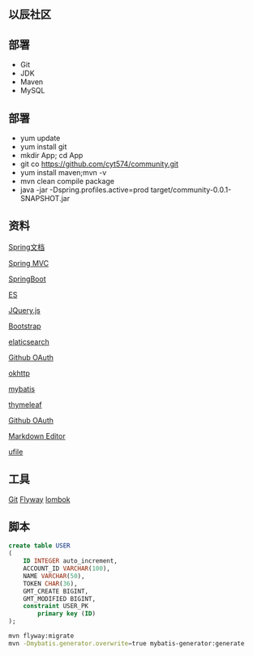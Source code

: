 ## 以辰社区

## 部署
- Git
- JDK
- Maven
- MySQL

## 部署
- yum update
- yum install git
- mkdir App; cd App
- git co https://github.com/cyt574/community.git
- yum install maven;mvn -v
- mvn clean compile package
- java -jar -Dspring.profiles.active=prod target/community-0.0.1-SNAPSHOT.jar


## 资料
[Spring文档](https://spring.io/docs/reference)

[Spring MVC](https://docs.spring.io/spring/docs/current/spring-framework-reference/web.html)

[SpringBoot](https://docs.spring.io/spring-boot/docs/2.1.7.RELEASE/reference/html/)

[ES](https://elasticsearch.cn/)

[JQuery.js](https://jquery.com/download/)

[Bootstrap](https://v3.bootcss.com/)

[elaticsearch](https://elasticsearch.cn/)

[Github OAuth](https://developer.github.com/v3/guides/managing-deploy-keys/#deploy-keys)

[okhttp](https://square.github.io/okhttp/)

[mybatis](http://www.mybatis.org/spring-boot-starter/mybatis-spring-boot-autoconfigure/)

[thymeleaf](https://www.thymeleaf.org/doc/tutorials/3.0/usingthymeleaf.html)

[Github OAuth](https://developer.github.com/apps/building-oauth-apps/authorizing-oauth-apps/)

[Markdown Editor](https://pandao.github.io/editor.md/)

[ufile](https://github.com/ucloud/ufile-sdk-java/blob/master)

## 工具

[Git](https://git-scm.comg)
[Flyway](https://flywaydb.org/getstarted/firststeps/maven)
[lombok](https://www.projectlombok.org/features/all)

## 脚本
```sql
create table USER
(
	ID INTEGER auto_increment,
	ACCOUNT_ID VARCHAR(100),
	NAME VARCHAR(50),
	TOKEN CHAR(36),
	GMT_CREATE BIGINT,
	GMT_MODIFIED BIGINT,
	constraint USER_PK
		primary key (ID)
);
```

```bash
mvn flyway:migrate
mvn -Dmybatis.generator.overwrite=true mybatis-generator:generate   
```

 
